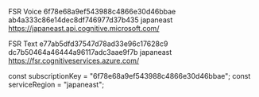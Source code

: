 FSR Voice
6f78e68a9ef543988c4866e30d46bbae
ab4a333c86e14dec8df746977d37b435
japaneast
https://japaneast.api.cognitive.microsoft.com/

FSR Text
e77ab5dfd37547d78ad33e96c17628c9
dc7b50464a46444a96117adc3aae9f7b
japaneast
https://fsr.cognitiveservices.azure.com/

const subscriptionKey = "6f78e68a9ef543988c4866e30d46bbae";
const serviceRegion = "japaneast";
